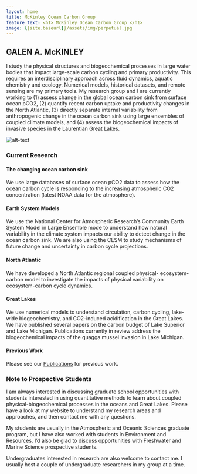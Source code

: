 ```yaml
---
layout: home
title: McKinley Ocean Carbon Group 
feature_text: <h1> McKinley Ocean Carbon Group </h1>
image: {{site.baseurl}}/assets/img/perpetual.jpg
---
```


## GALEN A. McKINLEY 

I study the physical structures and biogeochemical processes in large water bodies that impact large-scale carbon cycling and primary productivity. This requires an interdisciplinary approach across fluid dynamics, aquatic chemistry and ecology. Numerical models, historical datasets, and remote sensing are my primary tools. My research group and I are currently working to (1) assess change in the global ocean carbon sink from surface ocean pCO2, (2) quantify recent carbon uptake and productivity changes in the North Atlantic, (3) directly separate internal variability from anthropogenic change in the ocean carbon sink using large ensembles of coupled climate models, and (4) assess the biogeochemical impacts of invasive species in the Laurentian Great Lakes. 

![alt-text]({{site.baseurl}}/assets/img/headshot.jpg "Galen McKinley") 


### Current Research 

#### The changing ocean carbon sink
We use large databases of surface ocean pCO2 data to assess how the ocean carbon cycle is responding to the increasing atmospheric CO2 concentration (latest NOAA data for the atmosphere).

#### Earth System Models
We use the National Center for Atmospheric Research’s Community Earth System Model in Large Ensemble mode to understand how natural variability in the climate system impacts our ability to detect change in the ocean carbon sink. We are also using the CESM to study mechanisms of future change and uncertainty in carbon cycle projections.

#### North Atlantic
We have developed a North Atlantic regional coupled physical- ecosystem-carbon model  to investigate the impacts of physical variability on ecosystem-carbon cycle dynamics.

#### Great Lakes
We use numerical models to understand circulation, carbon cycling, lake-wide biogeochemistry, and CO2-induced acidification in the Great Lakes. We have published several papers on the carbon budget of Lake Superior and Lake Michigan. Publications currently in review address the biogeochemical impacts of the quagga mussel invasion in Lake Michigan.

#### Previous Work  
Please see our [Publications]({{site.baseurl}}/publications) for previous work.

### Note to Prospective Students

I am always interested in discussing graduate school opportunities with students interested in using quantitative methods to learn about coupled physical-biogeochemical processes in the oceans and Great Lakes. Please have a look at my website to understand my research areas and approaches, and then contact me with any questions.

My students are usually in the Atmospheric and Oceanic Sciences graduate program, but I have also worked with students in Environment and Resources. I’d also be glad to discuss opportunities with Freshwater and Marine Science prospective students.

Undergraduates interested in research are also welcome to contact me. I usually host a couple of undergraduate researchers in my group at a time.

